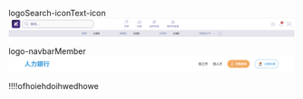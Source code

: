 logoSearch-iconText-icon
![alt text](searchBar-iconText-icon/public/img/Screenshot.png)

logo-navbarMember
![alt text](logo-navbarMember/public/img/Screenshot.png)

!!!!ofhoiehdoihwedhowe